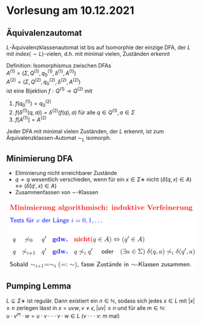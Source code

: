 # Vorlesung am 10.12.2021
## Äquivalenzautomat
$L$-Äquivalenzklassenautomat ist bis auf Isomorphie der einzige DFA, der $L$
mit $index(\sim L)$-vielen, d.h. mit minimal vielen, Zuständen erkennt

Definition: Isomorphismus zwischen DFAs  
$A^{(1)} = (\Sigma, Q^{(1)}, q^{(1)}_0 , \delta^{(1)}, A^{(1)})$  
$A^{(2)} = (\Sigma, Q^{(2)}, q^{(2)}_0 , \delta^{(2)}, A^{(2)})$  
ist eine Bijektion $f: Q^{(1)} \to Q^{(2)}$ mit  
1) $f(q^{(1)}_0) = q^{(2)}_0$  
2) $f(\delta^{(1)}(q, a)) = \delta^{(2)}(f(q), a)$ für alle $q \in Q^{(1)},
   a \in \Sigma$  
3) $f[A^{(1)}] = A^{(2)}$

Jeder DFA mit minimal vielen Zuständen, der $L$ erkennt, ist zum
Äquivalenzklassen-Automat $\sim_L$ isomorph.


## Minimierung DFA
- Eliminierung nicht erreichbarer Zustände
- $q \not\sim q$ wesentlich verschieden, wenn für ein $x \in \Sigma∗$ nicht
  $(\hat \delta(q, x) \in A) \leftrightarrow (\hat \delta(q', x) \in A)$
- Zusammenfassen von $\sim$-Klassen

![](./10.12.2021/mini.png)


## Pumping Lemma
$L \subseteq \Sigma∗$ ist regulär. Dann existiert ein $n \in \mathbb{N}$, sodass
sich jedes $x \in L$ mit $|x| \ge n$ zerlegen lässt in
$x = uvw, v \not= \epsilon, |uv| \le n$ und für alle $m \in \mathbb{N}$:  
$u \cdot v^m \cdot w = u \cdot v \cdot\cdot\cdot v \cdot w \in L$
($v \cdot\cdot\cdot v$: $m$ mal)
